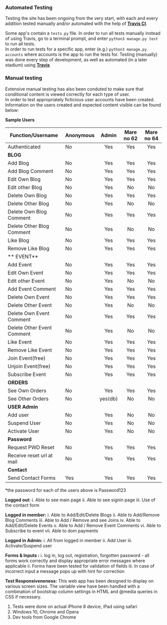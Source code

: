 ### Automated Testing

Testing the site has been ongoing from the very start, with each and every addition tested manually and/or automated with the help of
[**Travis CI**](https://travis-ci.org/).  

Some app's contain a `tests.py` file. In order to run all tests manually instead of using Travis, 
go to a terminal prompt, and enter `python3 manage.py test` to run all tests.  
In order to run tests for a specific app, enter (e.g.) `python3 manage.py accounts` where accounts is the app to run the tests for.
Testing (manually) was done every step of development, as well as automated (in a later stadium) using **[Travis](https://travis-ci.org)**

### Manual testing
Extensive manual testing has also been conduted to make sure that conditional content is viewed correctly for each type of user.  
In order to test appropriately ficticious user accounts have been created. 
Information on the users created and expected content visible can be found below:

**Sample Users**


|Function/Username          |Anonymous | Admin   | Mare no 62| Mare no 64| 
|---------------------------|:----------|:-----: |:---------:|:---------:|
| Authenticated             |    No     | Yes    |  Yes      |   Yes     |
| **BLOG**                  |           |        |           |           |
| Add Blog                  |    No     | Yes    |  Yes      |   Yes     |
| Add Blog Comment          |    No     | Yes    |  Yes      |   Yes     |
| Edit Own Blog             |    No     | Yes    |  Yes      |   Yes     |
| Edit other Blog           |    No     | Yes    |  No       |   No      |
| Delete Own Blog           |    No     | Yes    |  Yes      |   Yes     |
| Delete Other Blog         |    No     | Yes    |  No       |   No      | 
| Delete Own Blog Comment   |    No     | Yes    |  Yes      |   Yes     |
| Delete Other Blog Comment |    No     | Yes    |  No       |   No      |
| Like Blog                 |    No     | Yes    |  Yes      |   Yes     |
| Remove Like Blog          |    No     | Yes    |  Yes      |   Yes     |
| ** EVENT**                |           |        |           |           |
| Add Event                 |    No     | Yes    |  Yes      |   Yes     |
| Edit Own Event            |    No     | Yes    |  Yes      |   Yes     |
| Edit other Event          |    No     | Yes    |  No       |   No      |
| Add Event Comment         |    No     | Yes    |  Yes      |   Yes     |
| Delete Own Event          |    No     | Yes    |  Yes      |   Yes     |
| Delete Other Event        |    No     | Yes    |  No       |   No      | 
| Delete Own Event Comment  |    No     | Yes    |  Yes      |   Yes     |
| Delete Other Event Comment|    No     | Yes    |  No       |   No      |
| Like Event                |    No     | Yes    |  Yes      |   Yes     |
| Remove Like Event         |    No     | Yes    |  Yes      |   Yes     |
| Join Event(free)          |    No     | Yes    |  Yes      |   Yes     |
| Unjoin Event(free)        |    No     | Yes    |  Yes      |   Yes     |
| Subscribe Event           |    No     | Yes    |  Yes      |   Yes     |
| **ORDERS**                |           |        |           |           |
| See Own Orders            |    No     | Yes    |  Yes      |   Yes     |
| See Other Orders          |    No     | yes(db)|  No       |   No      |
|**USER Admin**             |           |        |           |           |
| Add user                  |    No     | Yes    |  No       |   No      |
| Suspend User              |    No     | Yes    |  No       |   No      |
| Activate User             |    No     | Yes    |  No       |   No      |
|**Password**               |           |        |           |           |
| Request PWD Reset         |    No     | Yes    |  Yes      |   Yes     |
| Receive reset url at mail |    No     | Yes    |  Yes      |   Yes     |
| **Contact**     			|           |		 |           |			 |
| Send Contact Forms		|	Yes		| Yes	 | 	Yes		 |	 Yes  	 |

 
*the password for each of the users above is Password123

**Logged out:**
    i. Able to see main page
    ii. Able to see signin page
    iii. Use of the contact form

**Logged in member:**
    i. Able to Add/Edit/Delete Blogs
    ii. Able to Add/Remove Blog Comments 
    iii. Able to Add / Remove and see Joins
    iv. Able to Add/Edit/Delete Events
	v. Able to Add / Remove Event Comments
	vi. Able to Subscribe to event
	vii. Able to dom payments
	
**Logged in Admin:**
	i. All from logged in member
	ii. Add User
	iii. Activate/Suspend user
    
**Forms & Inputs :**
    i. log in, log out, registration, forgotten password - all forms work correctly and display appropriate error messages where applicable
    ii. Forms have been tested for validation of fields
    iii. In case of incorrect input a message pops up with hint for correction

**Test Responsiveneness:**
This web app has been designed to display on various screen sizes. The variable view have been handled with a combination of bootstrap column settings in HTML and @media queries in CSS if necessary.
1.  Tests were done on actual iPhone 8 device, iPad using safari
2.  Windows 10, Chrome and Opera
3.  Dev tools from Google Chrome